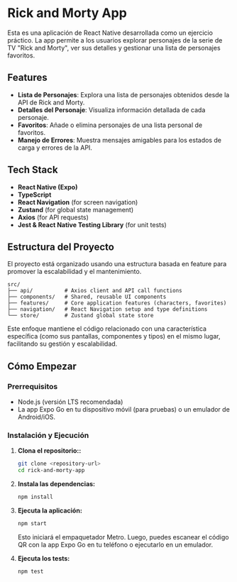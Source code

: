 # Rick and Morty App

Esta es una aplicación de React Native desarrollada como un ejercicio práctico. La app permite a los usuarios explorar personajes de la serie de TV "Rick and Morty", ver sus detalles y gestionar una lista de personajes favoritos.

## Features

* **Lista de Personajes**: Explora una lista de personajes obtenidos desde la API de Rick and Morty.
* **Detalles del Personaje**: Visualiza información detallada de cada personaje.
* **Favoritos**: Añade o elimina personajes de una lista personal de favoritos.
* **Manejo de Errores**: Muestra mensajes amigables para los estados de carga y errores de la API.

## Tech Stack

* **React Native (Expo)**
* **TypeScript**
* **React Navigation** (for screen navigation)
* **Zustand** (for global state management)
* **Axios** (for API requests)
* **Jest & React Native Testing Library** (for unit tests)

## Estructura del Proyecto

El proyecto está organizado usando una estructura basada en feature para promover la escalabilidad y el mantenimiento.

```
src/
├── api/          # Axios client and API call functions
├── components/   # Shared, reusable UI components
├── features/     # Core application features (characters, favorites)
├── navigation/   # React Navigation setup and type definitions
└── store/        # Zustand global state store
```

Este enfoque mantiene el código relacionado con una característica específica (como sus pantallas, componentes y tipos) en el mismo lugar, facilitando su gestión y escalabilidad.

## Cómo Empezar

### Prerrequisitos

* Node.js (versión LTS recomendada)
* La app Expo Go en tu dispositivo móvil (para pruebas) o un emulador de Android/iOS.

### Instalación y Ejecución

1.  **Clona el repositorio::**
    ```bash
    git clone <repository-url>
    cd rick-and-morty-app
    ```

2.  **Instala las dependencias:**
    ```bash
    npm install
    ```

3.  **Ejecuta la aplicación:**
    ```bash
    npm start
    ```
    Esto iniciará el empaquetador Metro. Luego, puedes escanear el código QR con la app Expo Go en tu teléfono o ejecutarlo en un emulador.

4.  **Ejecuta los tests:**
    ```bash
    npm test
    ```